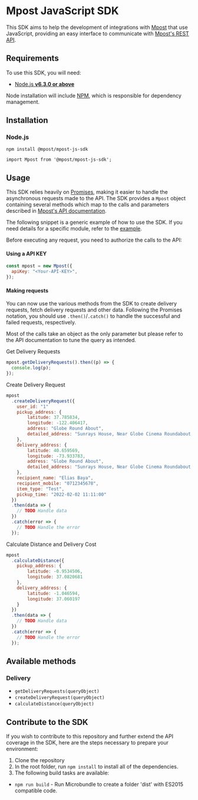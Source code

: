 # Mpost JavaScript SDK

This SDK aims to help the development of integrations with
[Mpost](https://mpost.co.ke/) that use JavaScript, providing an easy
interface to communicate with
[Mpost's REST API](https://mpost.co.ke/).


## Requirements

To use this SDK, you will need:

- [Node.js **v6.3.0 or above**](https://nodejs.org/)

Node installation will include [NPM](https://www.npmjs.com/), which is
responsible for dependency management.

## Installation

### Node.js

`npm install @mpost/mpost-js-sdk`

`import Mpost from '@mpost/mpost-js-sdk';`


## Usage

This SDK relies heavily on [Promises](https://developers.google.com/web/fundamentals/getting-started/primers/promises),
making it easier to handle the asynchronous requests made to the API. The SDK
provides a `Mpost` object containing several methods which map to the
calls and parameters described in
[Mpost's API documentation](https://mpost.co.ke/).

The following snippet is a generic example of how to use the SDK. If you need
details for a specific module, refer to the
[example](https://github.com/MSureKE/mpost-js-sdk/blob/master/mpost-js-sdk-example/src/app.ts).

Before executing any request, you need to authorize the calls to the API:


#### Using a API KEY
```js
const mpost = new Mpost({
  apiKey: "<Your-API-KEY>",
});
```

#### Making requests

You can now use the various methods from the SDK to create delivery requests, fetch delivery requests
and other data. Following the Promises notation, you should use
`.then()`/`.catch()` to handle the successful and failed requests,
respectively.

Most of the calls take an object as the only parameter but please refer to the
API documentation to tune the query as intended.


Get Delivery Requests

```js
mpost.getDeliveryRequests().then((p) => {
  console.log(p);
});
```

Create  Delivery Request

```js
mpost
  .createDeliveryRequest({
    user_id: "1"
    pickup_address: {
        latitude: 37.785834,
        longitude: -122.406417,
        address: "Globe Round About",
        detailed_address: "Sunrays House, Near Globe Cinema Roundabout, Nairobi City"
    },
    delivery_address: {
        latitude: 40.659569,
        longitude: -73.933783,
        address: "Globe Round About",
        detailed_address: "Sunrays House, Near Globe Cinema Roundabout, Nairobi City"
    },
    recipient_name: "Elias Baya",
    recipient_mobile: "0712345678",
    item_type: "Test",
    pickup_time: "2022-02-02 11:11:00"
  })
  .then(data => {
    // TODO Handle data
  })
  .catch(error => {
    // TODO Handle the error
  });
```
Calculate Distance and Delivery Cost
```js
mpost
  .calculateDistance({
    pickup_address: {
        latitude: -0.9534506,
        longitude: 37.0820681
    },
    delivery_address: {
        latitude: -1.046594,
        longitude: 37.060197
    }
  })
  .then(data => {
    // TODO Handle data
  })
  .catch(error => {
    // TODO Handle the error
  });
```

## Available methods

### Delivery

- `getDeliveryRequests(queryObject)`
- `createDeliveryRequest(queryObject)`
- `calculateDistance(queryObject)`

## Contribute to the SDK

If you wish to contribute to this repository and further extend the API coverage in the SDK, here
are the steps necessary to prepare your environment:

1. Clone the repository
2. In the root folder, run `npm install` to install all of the dependencies.
3. The following build tasks are available:
- `npm run build` - Run Microbundle to create a folder 'dist' with ES2015 compatible code.